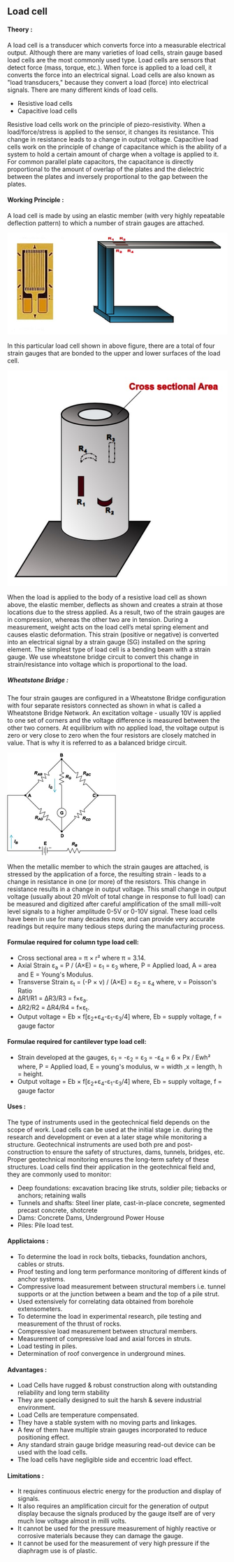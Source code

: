 ## Load cell
#### Theory : 
  A load cell is a transducer which converts force into a measurable electrical output. Although there are many varieties of load cells, strain gauge based load cells are the most commonly used type.
Load cells are sensors that detect force (mass, torque, etc.).
When force is applied to a load cell, it converts the force into an electrical signal. Load cells are also known as "load transducers," because they convert a load (force) into electrical signals.
There are many different kinds of load cells.

- Resistive load cells 
- Capacitive load cells 

Resistive load cells work on the principle of piezo-resistivity. When a load/force/stress is applied to the sensor, it changes its resistance. This change in resistance leads to a change in output voltage.
Capacitive load cells work on the principle of change of capacitance which is the ability of a system to hold a certain amount of charge when a voltage is applied to it. For common parallel plate capacitors, the capacitance is directly proportional to the amount of overlap of the plates and the dielectric between the plates and inversely proportional to the gap between the plates.

#### Working Principle : 

A load cell is made by using an elastic member (with very highly repeatable deflection pattern) to which a number of strain gauges are attached.

![*Turbine_constr2*](images/loadcell.png)

In this particular load cell shown in above figure, there are a total of four strain gauges that are bonded to the upper and lower surfaces of the load cell.

![*Turbine_constr2*](images/loadcell2.png)


When the load is applied to the body of a resistive load cell as shown above, the elastic member, deflects as shown and creates a strain at those locations due to the stress applied. As a result, two of the strain gauges are in compression, whereas the other two are in tension.
During a measurement, weight acts on the load cell’s metal spring element and causes elastic deformation.
This strain (positive or negative) is converted into an electrical signal by a strain gauge (SG) installed on the spring element. The simplest type of load cell is a bending beam with a strain gauge.
We use wheatstone bridge circuit to convert this change in strain/resistance into voltage which is proportional to the load.
##### Wheatstone Bridge :

The four strain gauges are configured in a Wheatstone Bridge configuration with four separate resistors connected as shown in what is called a Wheatstone Bridge Network.
An excitation voltage - usually 10V is applied to one set of corners and the voltage difference is measured between the other two corners. At equilibrium with no applied load, the voltage output is zero or very close to zero when the four resistors are closely matched in value. That is why it is referred to as a balanced bridge circuit.

![*Turbine_constr2*](images/loadcell3.png)

When the metallic member to which the strain gauges are attached, is stressed by the application of a force, the resulting strain - leads to a change in resistance in one (or more) of the resistors. This change in resistance results in a change in output voltage. This small change in output voltage (usually about 20 mVolt of total change in response to full load) can be measured and digitized after careful amplification of the small milli-volt level signals to a higher amplitude 0-5V or 0-10V signal.
These load cells have been in use for many decades now, and can provide very accurate readings but require many tedious steps during the manufacturing process.

#### Formulae required for column type load cell:
- Cross sectional area = π × r²  where π = 3.14.
- Axial Strain ε<sub>a</sub> = P / (A×E) = &epsilon;<sub>1</sub> = &epsilon;<sub>3</sub> where, P = Applied load, A = area and E = Young's Modulus.  
- Transverse Strain ε<sub>t</sub> = (-P × ν) / (A×E) = &epsilon;<sub>2</sub> = &epsilon;<sub>4</sub> where, ν = Poisson's Ratio
- ΔR1/R1 = ΔR3/R3 = f×&epsilon;<sub>a</sub>.
- ΔR2/R2 = ΔR4/R4 = f×&epsilon;<sub>t</sub>. 
- Output voltage = Eb × f[ε<sub>2</sub>+ε<sub>4</sub>-ε<sub>1</sub>-ε<sub>3</sub>/4] where, Eb = supply voltage, f = gauge factor

#### Formulae required for cantilever type load cell:
- Strain developed at the gauges, &epsilon;<sub>1</sub> = -&epsilon;<sub>2</sub> = &epsilon;<sub>3</sub> = -&epsilon;<sub>4</sub> = 6 × Px / Ewh² where, P = Applied load, E = young's modulus, w = width ,x = length, h = height.
- Output voltage = Eb × f[&epsilon;<sub>2</sub>+&epsilon;<sub>4</sub>-&epsilon;<sub>1</sub>-&epsilon;<sub>3</sub>/4] where, Eb = supply voltage, f = gauge factor

#### Uses :
The type of instruments used in the geotechnical field depends on the scope of work. Load cells can be used at the initial stage i.e. during the research and development or even at a later stage while monitoring a structure.
Geotechnical instruments are used both pre and post-construction to ensure the safety of structures, dams, tunnels, bridges, etc. Proper geotechnical monitoring ensures the long-term safety of these structures.
Load cells find their application in the geotechnical field and, they are commonly used to monitor:

- Deep foundations: excavation bracing like struts, soldier pile; tiebacks or anchors; retaining walls
- Tunnels and shafts: Steel liner plate, cast-in-place concrete, segmented precast concrete, shotcrete
- Dams: Concrete Dams, Underground Power House
- Piles: Pile load test.


#### Applictaions :

- To determine the load in rock bolts, tiebacks, foundation anchors, cables or struts.
- Proof testing and long term performance monitoring of different kinds of anchor systems.
- Compressive load measurement between structural members i.e. tunnel supports or at the junction between a beam and the top of a pile strut.
- Used extensively for correlating data obtained from borehole extensometers.
- To determine the load in experimental research, pile testing and measurement of the thrust of rocks.
- Compressive load measurement between structural members.
- Measurement of compressive load and axial forces in struts.
- Load testing in piles.
- Determination of roof convergence in underground mines.

#### Advantages : 

- Load Cells have rugged & robust construction along with outstanding reliability and long term stability
- They are specially designed to suit the harsh & severe industrial environment.
- Load Cells are temperature compensated.
- They have a stable system with no moving parts and linkages.
- A few of them have multiple strain gauges incorporated to reduce positioning effect.
- Any standard strain gauge bridge measuring read-out device can be used with the load cells.
- The load cells have negligible side and eccentric load effect.

#### Limitations :

- It requires continuous electric energy for the production and display of signals.
- It also requires an amplification circuit for the generation of output display because the signals produced by the gauge itself are of very much low voltage almost in milli volts.
- It cannot be used for the pressure measurement of highly reactive or corrosive materials because they can damage the gauge.
- It cannot be used for the measurement of very high pressure if the diaphragm use is of plastic.




